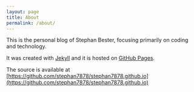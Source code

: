 ```yaml
---
layout: page
title: About
permalink: /about/
---
```


This is the personal blog of Stephan Bester, focusing primarily on coding and technology.

It was created with [Jekyll][jekyll] and it is hosted on [GitHub Pages][github-pages].

The source is available at [https://github.com/stephan7878/stephan7878.github.io](https://github.com/stephan7878/stephan7878.github.io)

[github-pages]: https://pages.github.com/
[jekyll]: https://jekyllrb.com/docs/